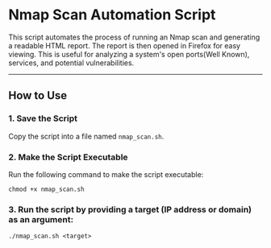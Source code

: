 # Nmap Scan Automation Script

This script automates the process of running an Nmap scan and generating a readable HTML report. The report is then opened in Firefox for easy viewing. This is useful for analyzing a system's open ports(Well Known), services, and potential vulnerabilities.

---


## How to Use

### 1. Save the Script
Copy the script into a file named `nmap_scan.sh`.

### 2. Make the Script Executable
Run the following command to make the script executable:

`chmod +x nmap_scan.sh`

### 3. Run the script by providing a target (IP address or domain) as an argument:

`./nmap_scan.sh <target>`


